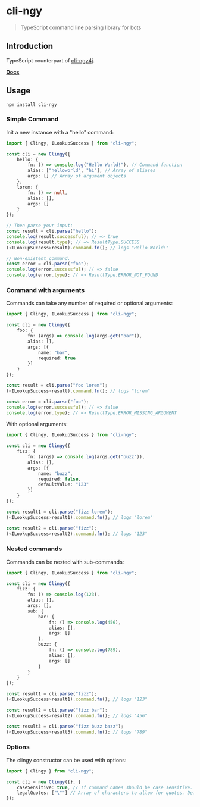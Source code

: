 # cli-ngy

> TypeScript command line parsing library for bots

## Introduction

TypeScript counterpart of [cli-ngy4j](https://github.com/FelixRilling/cli-ngy4j).

**[Docs](https://felixrilling.github.io/cli-ngy/)**

## Usage

```shell
npm install cli-ngy
```

### Simple Command

Init a new instance with a "hello" command:

```typescript
import { Clingy, ILookupSuccess } from "cli-ngy";

const cli = new Clingy({
    hello: {
        fn: () => console.log("Hello World!"), // Command function
        alias: ["helloworld", "hi"], // Array of aliases
        args: [] // Array of argument objects
    },
    lorem: {
        fn: () => null,
        alias: [],
        args: []
    }
});

// Then parse your input:
const result = cli.parse("hello");
console.log(result.successful); // => true
console.log(result.type); // => ResultType.SUCCESS
(<ILookupSuccess>result).command.fn(); // logs "Hello World!"

// Non-existent command.
const error = cli.parse("foo");
console.log(error.successful); // => false
console.log(error.type); // => ResultType.ERROR_NOT_FOUND
```

### Command with arguments

Commands can take any number of required or optional arguments:

```typescript
import { Clingy, ILookupSuccess } from "cli-ngy";

const cli = new Clingy({
    foo: {
        fn: (args) => console.log(args.get("bar")),
        alias: [],
        args: [{
            name: "bar",
            required: true
        }]
    }
});

const result = cli.parse("foo lorem");
(<ILookupSuccess>result).command.fn(); // logs "lorem"

const error = cli.parse("foo");
console.log(error.successful); // => false
console.log(error.type); // => ResultType.ERROR_MISSING_ARGUMENT
```

With optional arguments:

```typescript
import { Clingy, ILookupSuccess } from "cli-ngy";

const cli = new Clingy({
    fizz: {
        fn: (args) => console.log(args.get("buzz")),
        alias: [],
        args: [{
            name: "buzz",
            required: false,
            defaultValue: "123"
        }]
    }
});

const result1 = cli.parse("fizz lorem");
(<ILookupSuccess>result1).command.fn(); // logs "lorem"

const result2 = cli.parse("fizz");
(<ILookupSuccess>result2).command.fn(); // logs "123"
```

### Nested commands

Commands can be nested with sub-commands:

```typescript
import { Clingy, ILookupSuccess } from "cli-ngy";

const cli = new Clingy({
    fizz: {
        fn: () => console.log(123),
        alias: [],
        args: [],
        sub: {
            bar: {
                fn: () => console.log(456),
                alias: [],
                args: []
            },
            buzz: {
                fn: () => console.log(789),
                alias: [],
                args: []
            }
        }
    }
});

const result1 = cli.parse("fizz");
(<ILookupSuccess>result1).command.fn(); // logs "123"

const result2 = cli.parse("fizz bar");
(<ILookupSuccess>result2).command.fn(); // logs "456"

const result3 = cli.parse("fizz buzz bazz");
(<ILookupSuccess>result3).command.fn(); // logs "789"

```

### Options

The clingy constructor can be used with options:

```typescript
import { Clingy } from "cli-ngy";

const cli = new Clingy({}, {
    caseSensitive: true, // If command names should be case sensitive. Default: true
    legalQuotes: ["\""] // Array of characters to allow for quotes. Default: ["\""]
});
```

